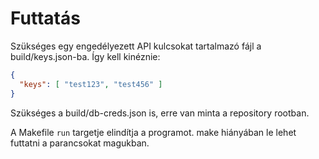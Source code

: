 # Futtatás

Szükséges egy engedélyezett API kulcsokat tartalmazó fájl a build/keys.json-ba. Így kell kinéznie:

```json
{
  "keys": [ "test123", "test456" ]
}
```

Szükséges a build/db-creds.json is, erre van minta a repository rootban.

A Makefile `run` targetje elindítja a programot. make hiányában le lehet futtatni a parancsokat magukban.

